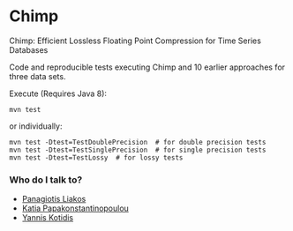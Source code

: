 # Chimp
Chimp: Efficient Lossless Floating Point Compression for Time Series Databases

Code and reproducible tests executing Chimp and 10 earlier approaches for three data sets.

Execute (Requires Java 8):

```
mvn test
```
or individually:


```
mvn test -Dtest=TestDoublePrecision  # for double precision tests
mvn test -Dtest=TestSinglePrecision  # for single precision tests
mvn test -Dtest=TestLossy  # for lossy tests
```

### Who do I talk to? ###

* [Panagiotis Liakos](https://cgi.di.uoa.gr/~p.liakos/)
* [Katia Papakonstantinopoulou](https://www2.aueb.gr/users/katia/)
* [Yannis Kotidis](http://pages.cs.aueb.gr/~kotidis/)
